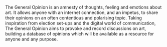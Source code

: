 The General Opinion is an amnesty of thoughts, feeling and emotions about art. It allows anyone with an internet connection, and an impetus, to share their opinions on an often contentious and polarising topic. Taking inspiration from election set-ups and the digital world of communication, The General Opinion aims to provoke and record discussions on art, building a database of opinions which will be available as a resource for anyone and any purpose. 
